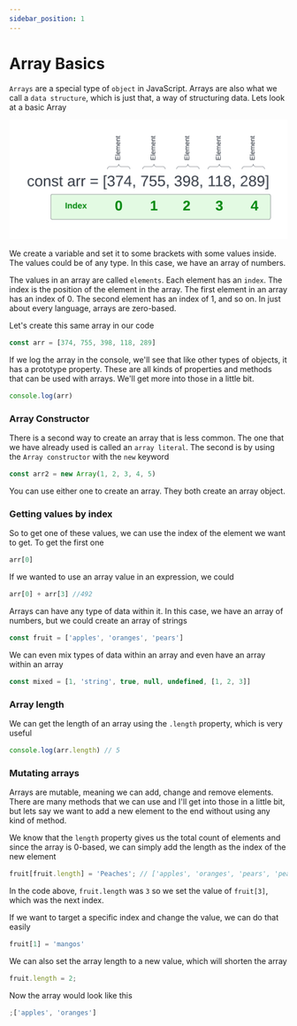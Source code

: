 ```yaml
---
sidebar_position: 1
---
```


# Array Basics

`Arrays` are a special type of `object` in JavaScript. Arrays are also what we call a `data structure`, which is just that, a way of structuring data. Lets look at a basic Array

![array](images/array.png)

<!-- <img src="" alt="" style="width: 500px" /> -->

We create a variable and set it to some brackets with some values inside. The values could be of any type. In this case, we have an array of numbers.

The values in an array are called `elements`. Each element has an `index`. The index is the position of the element in the array. The first element in an array has an index of 0. The second element has an index of 1, and so on. In just about every language, arrays are zero-based.

Let's create this same array in our code

```javascript
const arr = [374, 755, 398, 118, 289]
```

If we log the array in the console, we'll see that like other types of objects, it has a prototype property. These are all kinds of properties and methods that can be used with arrays. We'll get more into those in a little bit.

```javascript
console.log(arr)
```

### Array Constructor

There is a second way to create an array that is less common. The one that we have already used is called an `array literal`. The second is by using the `Array constructor` with the `new` keyword

```js
const arr2 = new Array(1, 2, 3, 4, 5)
```

You can use either one to create an array. They both create an array object.

### Getting values by index

So to get one of these values, we can use the index of the element we want to get. To get the first one

```javascript
arr[0]
```

If we wanted to use an array value in an expression, we could

```javascript
arr[0] + arr[3] //492
```

Arrays can have any type of data within it. In this case, we have an array of numbers, but we could create an array of strings

```javascript
const fruit = ['apples', 'oranges', 'pears']
```

We can even mix types of data within an array and even have an array within an array

```javascript
const mixed = [1, 'string', true, null, undefined, [1, 2, 3]]
```

### Array length

We can get the length of an array using the `.length` property, which is very useful

```javascript
console.log(arr.length) // 5
```

### Mutating arrays

Arrays are mutable, meaning we can add, change and remove elements. There are many methods that we can use and I'll get into those in a little bit, but lets say we want to add a new element to the end without using any kind of method.

We know that the `length` property gives us the total count of elements and since the array is 0-based, we can simply add the length as the index of the new element

```JavaScript
fruit[fruit.length] = 'Peaches'; // ['apples', 'oranges', 'pears', 'peaches']
```

In the code above, `fruit.length` was `3` so we set the value of `fruit[3]`, which was the next index.

If we want to target a specific index and change the value, we can do that easily

```javascript
fruit[1] = 'mangos'
```

We can also set the array length to a new value, which will shorten the array

```javaScript
fruit.length = 2;
```

Now the array would look like this

```javascript
;['apples', 'oranges']
```
